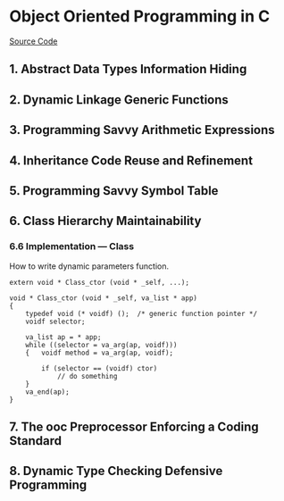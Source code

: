 # Object Oriented Programming in C
[Source Code](https://github.com/shichao-an/ooc.git)

## 1. Abstract Data Types Information Hiding
## 2. Dynamic Linkage Generic Functions
## 3. Programming Savvy Arithmetic Expressions
## 4. Inheritance Code Reuse and Refinement
## 5. Programming Savvy Symbol Table

## 6. Class Hierarchy Maintainability
### 6.6 Implementation — Class
How to write dynamic parameters function.
~~~~
extern void * Class_ctor (void * _self, ...);

void * Class_ctor (void * _self, va_list * app)
{
    typedef void (* voidf) ();  /* generic function pointer */
    voidf selector;

    va_list ap = * app;
    while ((selector = va_arg(ap, voidf)))
    {   voidf method = va_arg(ap, voidf);

        if (selector == (voidf) ctor)
            // do something
    }
    va_end(ap);
}
~~~~

## 7. The ooc Preprocessor Enforcing a Coding Standard

## 8. Dynamic Type Checking Defensive Programming